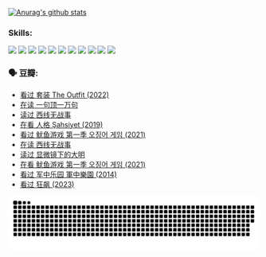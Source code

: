 
[![Anurag's github stats](https://github-readme-stats.vercel.app/api?username=w940853815)](https://github.com/anuraghazra/github-readme-stats)

### Skills:

<code><img height="32" src="https://cdn.jsdelivr.net/npm/simple-icons@v5/icons/python.svg"></code>
<code><img height="32" src="https://cdn.jsdelivr.net/npm/simple-icons@v5/icons/javascript.svg"></code>
<code><img height="32" src="https://cdn.jsdelivr.net/npm/simple-icons@v5/icons/django.svg"></code>
<code><img height="32" src="https://cdn.jsdelivr.net/npm/simple-icons@v5/icons/flask.svg"></code>
<code><img height="32" src="https://cdn.jsdelivr.net/npm/simple-icons@v5/icons/vuetify.svg"></code>
<code><img height="32" src="https://cdn.jsdelivr.net/npm/simple-icons@v5/icons/git.svg"></code>
<code><img height="32" src="https://cdn.jsdelivr.net/npm/simple-icons@v5/icons/docker.svg"></code>
<code><img height="32" src="https://cdn.jsdelivr.net/npm/simple-icons@v5/icons/postgresql.svg"></code>
<code><img height="32" src="https://cdn.jsdelivr.net/npm/simple-icons@v5/icons/elasticsearch.svg"></code>
<code><img height="32" src="https://cdn.jsdelivr.net/npm/simple-icons@v5/icons/macos.svg"></code>
<code><img height="32" src="https://cdn.jsdelivr.net/npm/simple-icons@v5/icons/linux.svg"></code>

### 🗣 豆瓣:

<!-- DOUBAN-ACTIVITIES:START -->
- [看过 套装 The Outfit‎ (2022)](https://www.douban.com/people/136069238/status/4162666216/?_i=78451331)
- [在读 一句顶一万句](https://www.douban.com/people/136069238/status/4159175551/?_i=78451331)
- [读过 西线无战事](https://www.douban.com/people/136069238/status/4159174932/?_i=78451331)
- [在看 人格 Şahsiyet‎ (2019)](https://www.douban.com/people/136069238/status/4156515578/?_i=78451331)
- [看过 鱿鱼游戏 第一季 오징어 게임‎ (2021)](https://www.douban.com/people/136069238/status/4155581327/?_i=78451331)
- [在读 西线无战事](https://www.douban.com/people/136069238/status/4152732008/?_i=78451331)
- [读过 显微镜下的大明](https://www.douban.com/people/136069238/status/4151770126/?_i=78451331)
- [在看 鱿鱼游戏 第一季 오징어 게임‎ (2021)](https://www.douban.com/people/136069238/status/4150463590/?_i=78451331)
- [看过 军中乐园 軍中樂園‎ (2014)](https://www.douban.com/people/136069238/status/4150454414/?_i=78451331)
- [看过 狂飙‎ (2023)](https://www.douban.com/people/136069238/status/4149900774/?_i=78451331)
<!-- DOUBAN-ACTIVITIES:END -->


![Snake animation](https://raw.githubusercontent.com/w940853815/w940853815/output/github-contribution-grid-snake.svg)

<!--
**w940853815/w940853815** is a ✨ _special_ ✨ repository because its `README.md` (this file) appears on your GitHub profile.

Here are some ideas to get you started:

- 🔭 I’m currently working on ...
- 🌱 I’m currently learning ...
- 👯 I’m looking to collaborate on ...
- 🤔 I’m looking for help with ...
- 💬 Ask me about ...
- 📫 How to reach me: ...
- 😄 Pronouns: ...
- ⚡ Fun fact: ...
-->
